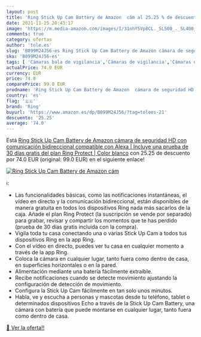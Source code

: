 ```yaml
---
layout: post
title: 'Ring Stick Up Cam Battery de Amazon  cám al 25.25 % de descuento'
date: 2021-11-25 20:43:17
image: 'https://m.media-amazon.com/images/I/31nhY5Vp8CL._SL500_._SL400_.jpg'
comments: true
category: ofertas
author: 'tole.es'
slug: 'B099M24J56-es Ring Stick Up Cam Battery de Amazon cámara de seguridad HD...'
sku: 'B099M24J56-es'
tags: [ 'Cámaras bala de vigilancia','Cámaras de vigilancia','Cámaras de vigilancia en domo','Dispositivos Amazon','Dispositivos Amazon y Accesorios','Electrónica','Fotografía y videocámaras','Seguridad e iluminación para hogar inteligente','alexa','ring', ]
actualPrice: 74.0 EUR
currency: EUR
price: 74.0
comparePrice: 99.0 EUR
prodname: 'Ring Stick Up Cam Battery de Amazon  cámara de seguridad HD con comunicación bidireccional  compatible con Alexa | Incluye una prueba de 30 días gratis del plan Ring Protect | Color blanco'
country: 'es'
flag: '🇪🇸'
brand: 'Ring'
buyurl: 'https://www.amazon.es/dp/B099M24J56/?tag=tolees-21'
descuento: '25.25'
average: '74.0'
---
```


Está [Ring Stick Up Cam Battery de Amazon  cámara de seguridad HD con comunicación bidireccional  compatible con Alexa | Incluye una prueba de 30 días gratis del plan Ring Protect | Color blanco](https://www.amazon.es/dp/B099M24J56/?tag=tolees-21) con 25.25 de descuento por 74.0 EUR (original: 99.0 EUR) en el siguiente enlace!

[![Ring Stick Up Cam Battery de Amazon  cám](https://m.media-amazon.com/images/I/31nhY5Vp8CL._SL500_._SL400_.jpg)](https://www.amazon.es/dp/B099M24J56/?tag=tolees-21)

ℹ️:

- Las funcionalidades básicas, como las notificaciones instantáneas, el vídeo en directo y la comunicación bidireccional, están disponibles de manera gratuita en todos los dispositivos Ring nada más sacarlos de la caja. Añade el plan Ring Protect (la suscripción se vende por separado) para grabar, revisar y compartir los momentos que te has perdido (prueba de 30 días gratis incluida con la compra).
- Vigila toda tu casa conectando una o varias Stick Up Cam a todos tus dispositivos Ring en la app Ring.
- Con el vídeo en directo, puedes ver tu casa en cualquier momento a través de la app Ring.
- Coloca la cámara en cualquier lugar, tanto fuera como dentro de casa, en superficies horizontales o en la pared.
- Alimentación mediante una batería fácilmente extraíble.
- Recibe notificaciones cuando se detecte movimiento ajustando la configuración de detección de movimiento.
- Configura la Stick Up Cam fácilmente en tan solo unos minutos.
- Habla, ve y escucha a personas y mascotas desde tu teléfono, tablet o determinados dispositivos Echo a través de la Stick Up Cam Battery, una cámara con batería que puede montarse en cualquier lugar, tanto fuera como dentro de casa.

[🛒 Ver la oferta!!](https://www.amazon.es/dp/B099M24J56/?tag=tolees-21)
